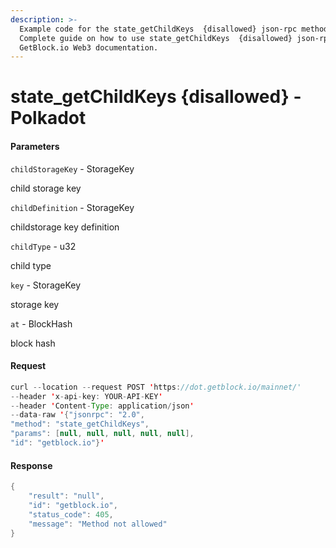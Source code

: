 ```yaml
---
description: >-
  Example code for the state_getChildKeys  {disallowed} json-rpc method.
  Сomplete guide on how to use state_getChildKeys  {disallowed} json-rpc in
  GetBlock.io Web3 documentation.
---
```


# state\_getChildKeys {disallowed} - Polkadot

#### Parameters

`childStorageKey` - StorageKey

child storage key

`childDefinition` - StorageKey

childstorage key definition

`childType` - u32

child type

`key` - StorageKey

storage key

`at` - BlockHash

block hash

#### Request

```java
curl --location --request POST 'https://dot.getblock.io/mainnet/' 
--header 'x-api-key: YOUR-API-KEY' 
--header 'Content-Type: application/json' 
--data-raw '{"jsonrpc": "2.0",
"method": "state_getChildKeys",
"params": [null, null, null, null, null],
"id": "getblock.io"}'
```

#### Response

```java
{
    "result": "null",
    "id": "getblock.io",
    "status_code": 405,
    "message": "Method not allowed"
}
```
